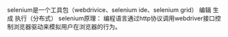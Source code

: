 selenium是一个工具包（webdrivice、selenium ide、selenium grid）
                    编辑          生成         执行（分布式）
selenium原理：
编程语言通过http协议调用webdriver接口控制浏览器驱动来模拟用户在浏览器的行为。
